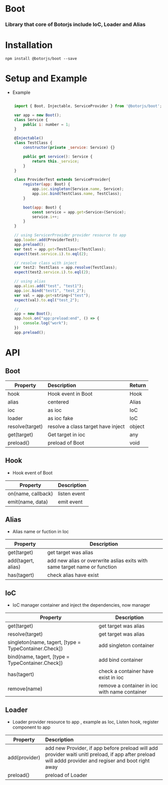 # Boot

### Library that core of Botorjs include IoC, Loader and Alias

# Installation
```
npm install @botorjs/boot --save
```

# Setup and Example

* Example
```js

    import { Boot, Injectable, ServiceProvider } from '@botorjs/boot';

    var app = new Boot();
    class Service {
        public i: number = 1;
    }

    @Injectable()
    class TestClass {
        constructor(private _service: Service) {}

        public get service(): Service {
            return this._service;
        }
    }

    class ProviderTest extends ServiceProvider{
        register(app: Boot) {
            app.ioc.singleton(Service.name, Service);
            app.ioc.bind(TestClass.name, TestClass);
        }

        boot(app: Boot) {
            const service = app.get<Service>(Service);
            service.i++;
        }
    }

    // using ServicerProvider provider resource to app
    app.loader.add(ProviderTest);
    app.preload();
    var test = app.get<TestClass>(TestClass);
    expect(test.service.i).to.eql(2);

    // resolve class with inject
    var test2: TestClass = app.resolve(TestClass);
    expect(test2.service.i).to.eql(2);

    // using alias
    app.alias.add("test", "test1");
    app.ioc.bind("test1", "test_2");
    var val = app.get<string>("test");
    expect(val).to.eql("test_2");

    //
    app = new Boot();
    app.hook.on("app:preload:end", () => {
        console.log("work");
    })
    app.preload();

```



# API

## Boot

| Property   |      Description      |  Return |
|---------- |:-------------|------|
| hook  |  Hook event in Boot | Hook |
| alias |    centered   |   Alias |
| ioc | as ioc |    IoC |
| loader | as ioc fake |    IoC |
| resolve(target) | resolve a class target have inject |    object |
| get(target) | Get target in ioc |    any |
| preload() | preload of Boot |    void |


## Hook
*  Hook event of Boot

| Property   |      Description      |
|---------- |:-------------|
| on(name, callback)  |  listen event | 
| emit(name, data) |    emit event   |

## Alias
* Alias name or fuction in Ioc

| Property   |      Description      |
|---------- |-------------|
| get(target)  |  get target was alias  | 
| add(tagert, alias) |    add new alias or overwrite  aslias exits with same target name or function   |
| has(tagert) |    check alias have exist    |

## IoC

* IoC manager container and inject the dependencies, now manager


| Property   |      Description      |
|---------- |-------------|
| get(target)  |  get target was alias  | 
| resolve(target)  |  get target was alias  | 
| singleton(name, tagert, [type = TypeContainer.Check]) |  add singleton container  |
| bind(name, tagert, [type = TypeContainer.Check]) |  add bind container  |
| has(tagert) |    check a container have exist in ioc   |
| remove(name) |    remove a container in ioc with name container    |

## Loader

* Loader provider resource to app , example as Ioc, Listen hook, register component to app 

| Property   |      Description      |
|---------- |:-------------|
| add(provider)  |  add new Provider, if app before preload will add provider waiti unitl preload, if app after preload will addd provider and regiser and boot right away 
| preload() |   preload of Loader   |